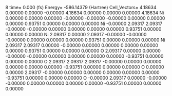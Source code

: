 8 
   time=    0.000 (fs)  Energy= -586.14379 (Hartree) Cell_Vectors=  4.18634  0.00000  0.00000 -0.00000  4.18634  0.00000  0.00000  0.00000  4.18634 
  Ni    0.00000  0.00000  0.00000  -0.00000 -0.00000 -0.00000  0.00000  0.00000  0.00000   0.93751  0.00000  0.00000  0.00000
  Ni   -0.00000  2.09317  2.09317  -0.00000 -0.00000  0.00000  0.00000  0.00000  0.00000   0.93751  0.00000  0.00000  0.00000
  Ni    2.09317  0.00000  2.09317  -0.00000 -0.00000 -0.00000  0.00000  0.00000  0.00000   0.93751  0.00000  0.00000  0.00000
  Ni    2.09317  2.09317  0.00000  -0.00000  0.00000  0.00000  0.00000  0.00000  0.00000   0.93751  0.00000  0.00000  0.00000
   O    2.09317  0.00000  0.00000  -0.00000 -0.00000  0.00000  0.00000  0.00000  0.00000  -0.93751  0.00000  0.00000  0.00000
   O    2.09317  2.09317  2.09317  -0.00000  0.00000  0.00000  0.00000  0.00000  0.00000  -0.93751  0.00000  0.00000  0.00000
   O    0.00000  0.00000  2.09317  -0.00000  0.00000  0.00000  0.00000  0.00000  0.00000  -0.93751  0.00000  0.00000  0.00000
   O   -0.00000  2.09317  0.00000  -0.00000 -0.00000  0.00000  0.00000  0.00000  0.00000  -0.93751  0.00000  0.00000  0.00000
